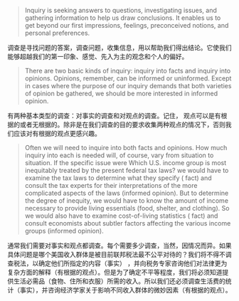 > Inquiry is seeking answers to questions, investigating issues, and gathering information to help us draw conclusions. It enables us to get beyond our first impressions, feelings, preconceived notions, and personal preferences.

调查是寻找问题的答案，调查问题，收集信息，用以帮助我们得出结论。它使我们能够超越我们的第一印象、感觉、先入为主的观念和个人的偏好。

> There are two basic kinds of inquiry: inquiry into facts and inquiry into opinions. Opinions, remember, can be informed or uninformed. Except in cases where the purpose of our inquiry demands that both varieties of opinion be gathered, we should be more interested in informed opinion.

有两种基本类型的调查：对事实的调查和对观点的调查。记住， 观点可以是有根据的或者无根据的。除非是在我们调查的目的要求收集两种观点的情况下，否则我们应该对有根据的观点更感兴趣。

> Often we will need to inquire into both facts and opinions. How much inquiry into each is needed will, of course, vary from situation to situation. If the specific issue were Which U.S. income group is most inequitably treated by the present federal tax laws? we would have to examine the tax laws to determine what they specify \( fact\) and consult the tax experts for their interpretations of the more complicated aspects of the laws \(informed opinion\). But to determine the degree of inequity, we would have to know the amount of income necessary to provide living essentials \(food, shelter, and clothing\). So we would also have to examine cost-of-living statistics \( fact\) and consult economists about subtler factors affecting the various income groups \(informed opinion\).

通常我们需要对事实和观点都调查。每个需要多少调查，当然，因情况而异。如果具体问题是哪个美国收入群体是被目前联邦税法最不公平对待的？我们将不得不调查税法，以确定他们所指定的内容（事实） ，并向税务专家咨询他们对法律更为复杂方面的解释（有根据的观点）。但是为了确定不平等程度，我们将必须知道提供生活必需品（食物、住所和衣服）所需的收入。所以我们还必须调查生活费的统计（事实），并咨询经济学家关于影响不同收入群体的微妙因素（有根据的观点）。

